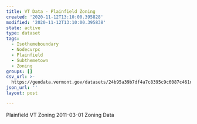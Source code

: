 ```yaml
---
title: VT Data - Plainfield Zoning
created: '2020-11-12T13:10:00.395828'
modified: '2020-11-12T13:10:00.395838'
state: active
type: dataset
tags:
  - Isothemeboundary
  - Nodecvrpc
  - Plainfield
  - Subthemetown
  - Zoning
groups: []
csv_url: >-
  https://geodata.vermont.gov/datasets/24b95a39b7df4a7c8395c9c6087c461d_0.csv?outSR=%7B%22latestWkid%22%3A3857%2C%22wkid%22%3A102100%7D
json_url: ''
layout: post

---
```

Plainfield VT Zoning 2011-03-01 Zoning Data
